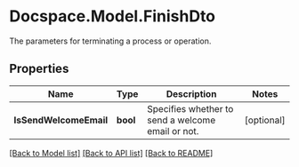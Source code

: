 # Docspace.Model.FinishDto
The parameters for terminating a process or operation.

## Properties

Name | Type | Description | Notes
------------ | ------------- | ------------- | -------------
**IsSendWelcomeEmail** | **bool** | Specifies whether to send a welcome email or not. | [optional] 

[[Back to Model list]](../README.md#documentation-for-models) [[Back to API list]](../README.md#documentation-for-api-endpoints) [[Back to README]](../README.md)

